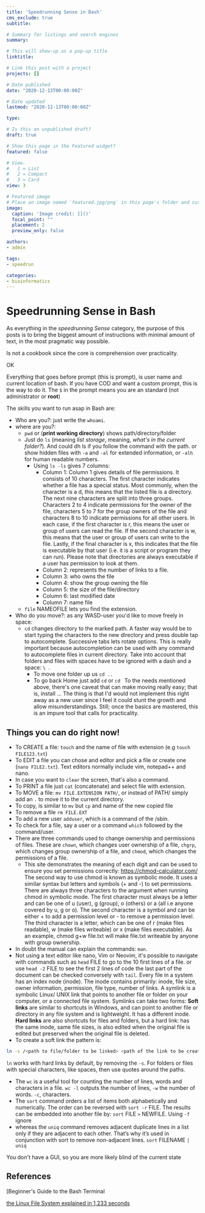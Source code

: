 ```yaml
---
title: 'Speedrunning Sense in Bash'
cms_exclude: true
subtitle:

# Summary for listings and search engines
summary:

# This will show-up as a pop-up title
linktitle: 

# Link this post with a project
projects: []

# Date published
date: "2020-12-13T00:00:00Z"

# Date updated
lastmod: "2020-12-13T00:00:00Z"

type:

# Is this an unpublished draft?
draft: true

# Show this page in the Featured widget?
featured: false

# View.
#   1 = List
#   2 = Compact
#   3 = Card
view: 3

# Featured image
# Place an image named `featured.jpg/png` in this page's folder and customize its options here.
image:
  caption: 'Image credit: []()'
  focal_point: ""
  placement: 2
  preview_only: false

authors:
- admin

tags:
- speedrun

categories:
- bioinformatics
---
```

# Speedrunning Sense in Bash
As everything in the _speedrunning Sense_ category, the purpose of this posts is to bring the biggest amount of instructions with minimal amount of text, in the most pragmatic way possible.

Is not a cookbook since the core is comprehension over practicality.

OK

Everything that goes before prompt (this is prompt), is user name and current location of bash.
If you have COD and want a custom prompt, this is the way to do it.
The `$` in the prompt means you are an standard (not administrator or **root**)

The skills you want to run asap in Bash are:
- Who are you?: just write the `whoami`.
- where are you?: 
	- `pwd` or (**print working directory**) shows path/directory/folder
	- Just do `ls` (meaning _list storage_, meaning, _what's in the current folder?_). And could dh ls if you follow the command with the path. or show hidden files with `-a` and `-al` for extended information, or `-alh` for human readable numbers. 
		- Using `ls -ls` gives 7 columns:
			- Column 1: Column 1 gives details of file permissions. It consists of 10 characters. The first character indicates whether a file has a special status. Most commonly, when the character is a d, this means that the listed file is a directory. The next nine characters are split into three groups. Characters 2 to 4 indicate permissions for the owner of the file, characters 5 to 7 for the group owners of the file and characters 8 to 10 indicate permissions for all other users. In each case, if the first character is r, this means the user or group of users can read the file. If the second character is w, this means that the user or group of users can write to the file. Lastly, if the final character is x, this indicates that the file is executable by that user (i.e. it is a script or program they can run). Please note that directories are always executable if a user has permission to look at them.
			- Column 2: represents the number of links to a file.
			- Column 3: who owns the file
			- Column 4: show the group owning the file
			- Column 5: the size of the file/directory
			- Column 6: last modified date
			- Column 7: name file
	- `file` NAMEOFILE lets you find the extension.
- Who do you move?: as any WASD-user you'd like to move freely in space:
	- `cd` changes directory to the marked path. A faster way would be to start typing the characters to the new directory and press double tap to autocomplete. Successive tabs lets rotate options. This is really important because autocompletion can be used with any command to autocomplete files in current directory. Take into account that folders and files with spaces have to be ignored with a dash and a space: `\ `. 
		- To move one folder up us `cd ..`
		- To go back Home just add `cd` or `cd ` 
To the needs mentioned above, there's one caveat that can make moving really easy; that is, install ... The thing is that I'd would not implement this right away as a new user since I feel it could stunt the growth and allow misunderstandings. Still; once the basics are mastered, this is an impure tool that calls for practicality.

## Things you can do right now!
- To CREATE a file: `touch` and the name of file with extension (e.g `touch FILE123.txt`)
- To EDIT a file you can chose and editor and pick a file or create one (`nano FILE2.txt`). Text editors normally include vim, notepad++ and nano.
- In case you want to `clear` the screen, that's also a command.
- To PRINT a file just `cat` (concatenate) and select file with extension.
- To MOVE a file: `mv FILE.EXTENSION PATH/`, or instead of PATH/ simply add an `.` to move it to the current directory.
- To copy, is similar to `mv` but `cp` and name of the new copied file
- To remove a file `rm FILE.EXT` 
- To add a new user `adduser`, which is a command of the /sbin.
- To check for a file, say a user or a command `which` followed by the command/user.
- There are three commands used to change ownership and permissions of files. These are `chown`, which changes user ownership of a file, `chgrp`, which changes group ownership of a file, and `chmod`, which changes the permissions of a file.
	- This site demonstrates the meaning of each digit and can be used to ensure you set permissions correctly: https://chmod-calculator.com/ The second way to use chmod is known as symbolic mode. It uses a similar syntax but letters and symbols (+ and -) to set permissions. There are always three characters to the argument when running chmod in symbolic mode. The first character must always be a letter and can be one of u (user), g (group), o (others) or a (all i.e anyone covered by u, g or o). The second character is a symbol and can be either + to add a permission level or - to remove a permission level. The third character is a letter, which can be one of r (make files readable), w (make files writeable) or x (make files executable). As an example, chmod g+w file.txt will make file.txt writeable by anyone with group ownership.
- In doubt the manual can explain the commands: `man`.
- Not using a text editor like nano, Vim or Neovim, it's possible to navigate with commands such as `head` FILE to go to the 10 first lines of a file. or use `head -2` FILE to see the first 2 lines of code the last part of the document can be checked conversely with `tail`. 
Every file in a system has an index node (inode). The inode contains primarily: inode, file size, owner information, permission, file type, number of links. A symlink is a symbolic Linux/ UNIX link that points to another file or folder on your computer, or a connected file system. Symlinks can take two forms: **Soft links** are similar to shortcuts in Windows, and can point to another file or directory in any file system and is lightweight. It has a different inode. **Hard links** are also shortcuts for files and folders, but a hard link: has the same inode, same file sizes, is also edited when the original file is edited but preserved when the original file is deleted.
- To create a soft link the pattern is:
``` bash
ln -s /<path to file/folder to be linked> <path of the link to be created>
```
`ln` works with hard links by default, by removing the `-s`. For folders or files with special characters, like spaces, then use quotes around the paths.
- The `wc` is a useful tool for counting the number of lines, words and characters in a file. `wc -l` outputs the number of lines, `-w` the number of words. `-c`, characters.
- The `sort` command orders a list of items both alphabetically and numerically. The order can be reversed with `sort -r` FILE. The results can be embedded into another file by: `sort` FILE `>` NEWFILE. Using `-f` ignore
- whereas the `uniq` command removes adjacent duplicate lines in a list only if they are adjacent to each other. That’s why it’s used in conjunction with sort to remove non-adjacent lines.
`sort` FILENAME `| uniq`



You don't have a GUI, so you are more likely blind of the current state




## References
[Beginner's Guide to the Bash Terminal

[the Linux File System explained in 1,233 seconds](https://www.youtube.com/watch?v=A3G-3hp88mo)